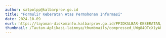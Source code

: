 ```yaml
---
author: satpolpp@kalbarprov.go.id
title: "Formulir Keberatan Atas Permohonan Informasi"
date: 2024-10-09
eurl: https://layanan-diskominfo.kalbarprov.go.id/PPIDKALBAR-KEBERATAN/register
thumbnail: /Tautan-Aplikasi-lainnya/thumbnails/compressed_UWg84OTcX1yAF2cDkNjDnAf4l11ueqKmLxP87KMf.jpg
---
```

